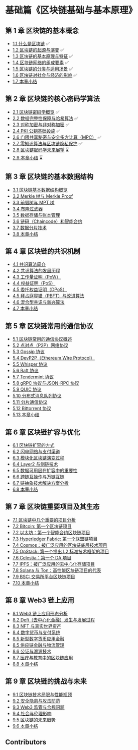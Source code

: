 # 基础篇《区块链基础与基本原理》



## 第 1 章 区块链的基本概念

- [1.1 什么是区块链](./chapter-01/01-what-is-blockchain.md)   ✅
- [1.2 区块链的起源与演变](./chapter-01/02-blockchain-origin-and-evolution.md)  ✅
- [1.3 区块链的基本原理与特征](./chapter-01/03-blockchain-principles-and-features.md)   ✅
- [1.4 区块链网络的组成要素](./chapter-01/04-blockchain-network-components.md)   ✅
- [1.5 区块链的分类与适用场景](./chapter-01/05-blockchain-classification-and-use-cases.md)  ✅
- [1.6 区块链对社会与经济的影响](./chapter-01/06-blockchain-impact-on-society-and-economy.md)   ✅
- [1.7 本章小结](./chapter-01/07-chapter-summary.md)  

## 第 2 章 区块链的核心密码学算法
- [2.1 区块链密码学概览](./chapter-02/01-blockchain-cryptography-overview.md)  ✅
- [2.2 数据完整性保障与哈希算法](./chapter-02/02-data-integrity-and-hash-algorithms.md) ✅
- [2.3 对称加密与非对称加密](./chapter-02/03-symmetric-and-asymmetric-encryption.md) ✅
- [2.4 PKI 公钥基础设施](./chapter-02/04-data-encryption-and-digital-signatures.md) ✅
- [2.6 门限共享秘密与安全多方计算（MPC）](./chapter-02/06-secure-multiparty-computation-and-custody.md) ✅
- [2.7 零知识算法与区块链隐私保护](./chapter-02/07-zero-knowledge-and-privacy-protection.md) ✅
- [2.8 区块链密码学未来展望](./chapter-02/08-future-of-blockchain-cryptography.md)  ⌛️
- [2.9 本章小结](./chapter-02/09-chapter-summary.md)  ⌛️

## 第 3 章 区块链的基本数据结构
- [3.1 区块链基本数据结构概览](./chapter-03/01-blockchain-data-structures-overview.md)  
- [3.2 Merkle 树与 Merkle Proof](./chapter-03/02-merkle-tree-and-proof.md)  
- [3.3 前缀树与 MPT 树](./chapter-03/03-prefix-tree-and-mpt.md)  
- [3.4 布隆过滤器](./chapter-03/04-bloom-filter.md)  
- [3.5 数据存储与账本管理](./chapter-03/05-data-storage-and-ledger-management.md)  
- [3.6 链码（Chaincode）和智能合约](./chapter-03/06-chaincode-and-smart-contracts.md)  
- [3.7 数据分片技术](./chapter-03/07-data-sharding-technology.md)  
- [3.8 本章小结](./chapter-03/08-chapter-summary.md)  

## 第 4 章 区块链的共识机制
- [4.1 共识算法简介](./chapter-04/01-consensus-algorithms-introduction.md)  
- [4.2 共识算法的发展历程](./chapter-04/02-history-of-consensus-algorithms.md)  
- [4.3 工作量证明（PoW）](./chapter-04/03-proof-of-work.md)  
- [4.4 权益证明（PoS）](./chapter-04/04-proof-of-stake.md)  
- [4.5 委托权益证明（DPoS）](./chapter-04/05-delegated-proof-of-stake.md)  
- [4.5 拜占庭容错（PBFT）与改进算法](./chapter-04/05-pbft-and-improved-algorithms.md)  
- [4.6 混合型共识与新兴算法](./chapter-04/06-hybrid-and-emerging-consensus.md)  
- [4.7 本章小结](./chapter-04/07-chapter-summary.md)  

## 第 5 章 区块链常用的通信协议
- [5.1 区块链常用的通信协议概述](./chapter-05/01-blockchain-communication-protocols-overview.md)  
- [5.2 点对点（P2P）网络协议](./chapter-05/02-p2p-network-protocol.md)  
- [5.3 Gossip 协议](./chapter-05/03-gossip-protocol.md)  
- [5.4 DevP2P（Ethereum Wire Protocol）](./chapter-05/04-devp2p-ethereum-wire-protocol.md)  
- [5.5 Whisper 协议](./chapter-05/05-whisper-protocol.md)  
- [5.6 Raft 协议](./chapter-05/06-raft-protocol.md)  
- [5.7 Tendermint 协议](./chapter-05/07-tendermint-protocol.md)  
- [5.8 gRPC 协议与JSON-RPC 协议](./chapter-05/08-grpc-and-json-rpc-protocols.md)  
- [5.9 QUIC 协议](./chapter-05/09-quic-protocol.md)  
- [5.10 分布式消息队列协议](./chapter-05/10-distributed-message-queue-protocol.md)  
- [5.11 分片通信协议](./chapter-05/11-sharding-communication-protocol.md)  
- [5.12 Bittorrent 协议](./chapter-05/12-bittorrent-protocol.md)  
- [5.13 本章小结](./chapter-05/13-chapter-summary.md)  

## 第 6 章 区块链扩容与优化
- [6.1 区块链扩容的方式](./chapter-06/01-blockchain-scaling-methods.md)  
- [6.2 闪电网络与支付渠道](./chapter-06/02-lightning-network-and-payment-channels.md)  
- [6.3 模块化区块链演变过程](./chapter-06/03-modular-blockchain-evolution.md)  
- [6.4 Layer2 与侧链技术](./chapter-06/04-layer2-and-sidechain-technology.md)  
- [6.5 数据可用层在扩容中的重要性](./chapter-06/05-data-availability-in-scaling.md)  
- [6.6 跨链互操作与万链互链](./chapter-06/06-cross-chain-interoperability.md)  
- [6.7 链抽象技术解决方案分析](./chapter-06/07-chain-abstraction-solutions.md)  
- [6.8 本章小结](./chapter-06/08-chapter-summary.md)  

## 第 7 章 区块链重要项目及其生态
- [7.1 区块链中几个重要的项目分析](./chapter-07/01-key-blockchain-projects-analysis.md)  
- [7.2 Bitcoin: 第一个区块链项目](./chapter-07/02-bitcoin-first-blockchain-project.md)  
- [7.2 以太坊：第一个智能合约区块链项目](./chapter-07/02-ethereum-first-smart-contract-blockchain.md)  
- [7.3 Hyperledger Fabric: 第一个联盟链项目](./chapter-07/03-hyperledger-fabric-first-consortium-chain.md)  
- [7.4 Cosmos：被广泛应用的区块链底层技术项目](./chapter-07/04-cosmos-widely-used-blockchain-tech.md)  
- [7.5 OpStack: 第一个提出 L2 标准技术框架的项目](./chapter-07/05-opstack-first-l2-standard-framework.md)  
- [7.6 Celestia：第一个 DA 项目](./chapter-07/06-celestia-first-da-project.md)  
- [7.7 IPFS：被广泛应用的去中心化存储项目](./chapter-07/07-ipfs-decentralized-storage-project.md)  
- [7.8 Solana 与 Ton：高性能区块链项目的代表](./chapter-07/08-solana-and-ton-high-performance-blockchains.md)  
- [7.9 BSC: 交易所平台区块链项目](./chapter-07/09-bsc-exchange-platform-blockchain.md)  
- [7.10 本章小结](./chapter-07/10-chapter-summary.md)  

## 第 8 章 Web3 链上应用
- [8.1 Web3 链上应用形态分析](./chapter-08/01-web3-on-chain-applications-analysis.md)  
- [8.2 Defi（去中心化金融）发生与发展过程](./chapter-08/02-defi-development-process.md)  
- [8.3 NFT 与真实世界资产](./chapter-08/03-nft-and-real-world-assets.md)  
- [8.4 数字货币与支付系统](./chapter-08/04-digital-currency-and-payment-systems.md)  
- [8.5 新型数字货币应用金融](./chapter-08/05-new-digital-currency-financial-applications.md)  
- [8.5 供应链金融与物流管理](./chapter-08/05-supply-chain-finance-and-logistics.md)  
- [8.6 公证与溯源技术](./chapter-08/06-notarization-and-traceability-technology.md)  
- [8.7 医疗与教育中的区块链应用](./chapter-08/07-blockchain-in-healthcare-and-education.md)  
- [8.8 本章小结](./chapter-08/08-chapter-summary.md)  

## 第 9 章 区块链的挑战与未来
- [9.1 区块链技术局限与性能瓶颈](./chapter-09/01-blockchain-limitations-and-performance-bottlenecks.md)  
- [9.2 安全隐患与攻击防范](./chapter-09/02-security-risks-and-attack-prevention.md)  
- [9.3 Web3 监管与合规问题](./chapter-09/03-web3-regulation-and-compliance.md)  
- [9.4 社会与伦理影响](./chapter-09/04-social-and-ethical-impacts.md)  
- [9.5 区块链的未来趋势](./chapter-09/05-future-trends-of-blockchain.md)  
- [9.6 本章小结](./chapter-09/06-chapter-summary.md)

## Contributors

<!-- ALL-CONTRIBUTORS-LIST:START - Do not remove or modify this section -->
<!-- prettier-ignore-start -->
<!-- markdownlint-disable -->

<!-- markdownlint-restore -->
<!-- prettier-ignore-end -->

<!-- ALL-CONTRIBUTORS-LIST:END -->
